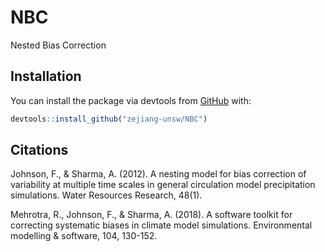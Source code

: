 # NBC
 Nested Bias Correction

## Installation
You can install the package via devtools from [GitHub](https://github.com/) with:

``` r
devtools::install_github("zejiang-unsw/NBC")
```

## Citations
Johnson, F., & Sharma, A. (2012). A nesting model for bias correction of variability at multiple time scales in general circulation model precipitation simulations. Water Resources Research, 48(1). 

Mehrotra, R., Johnson, F., & Sharma, A. (2018). A software toolkit for correcting systematic biases in climate model simulations. Environmental modelling & software, 104, 130-152. 

